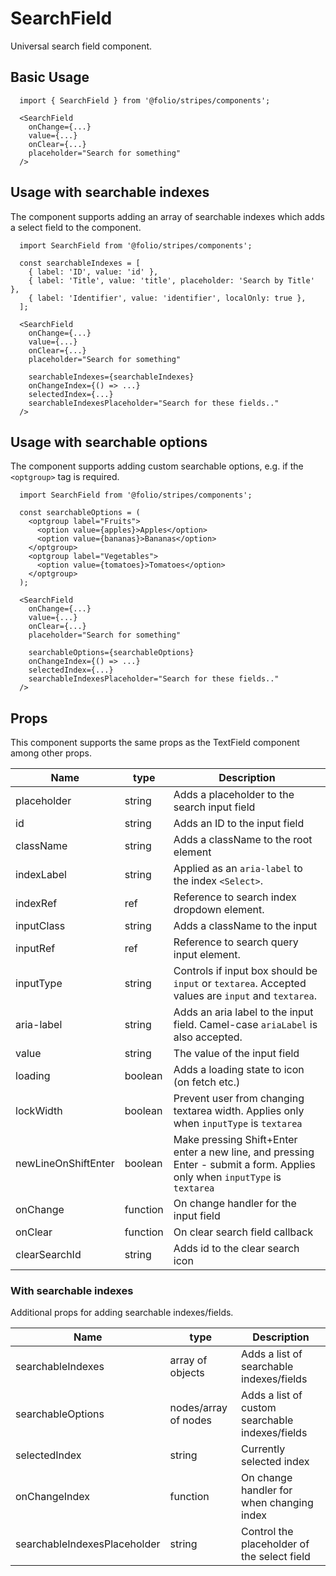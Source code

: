 # SearchField

Universal search field component.

## Basic Usage

```
  import { SearchField } from '@folio/stripes/components';

  <SearchField
    onChange={...}
    value={...}
    onClear={...}
    placeholder="Search for something"
  />
```

## Usage with searchable indexes
The component supports adding an array of searchable indexes which adds a select field to the component.

```
  import SearchField from '@folio/stripes/components';

  const searchableIndexes = [
    { label: 'ID', value: 'id' },
    { label: 'Title', value: 'title', placeholder: 'Search by Title' },
    { label: 'Identifier', value: 'identifier', localOnly: true },
  ];

  <SearchField
    onChange={...}
    value={...}
    onClear={...}
    placeholder="Search for something"

    searchableIndexes={searchableIndexes}
    onChangeIndex={() => ...}
    selectedIndex={...}
    searchableIndexesPlaceholder="Search for these fields.."
  />
```

## Usage with searchable options
The component supports adding custom searchable options, e.g. if the `<optgroup>` tag is required.

```
  import SearchField from '@folio/stripes/components';

  const searchableOptions = (
    <optgroup label="Fruits">
      <option value={apples}>Apples</option>
      <option value={bananas}>Bananas</option>
    </optgroup>
    <optgroup label="Vegetables">
      <option value={tomatoes}>Tomatoes</option>
    </optgroup>
  );

  <SearchField
    onChange={...}
    value={...}
    onClear={...}
    placeholder="Search for something"

    searchableOptions={searchableOptions}
    onChangeIndex={() => ...}
    selectedIndex={...}
    searchableIndexesPlaceholder="Search for these fields.."
  />
```

## Props
This component supports the same props as the TextField component among other props.

Name | type | Description
-- | -- | --
placeholder | string | Adds a placeholder to the search input field
id | string | Adds an ID to the input field
className | string | Adds a className to the root element
indexLabel | string | Applied as an `aria-label` to the index `<Select>`.
indexRef | ref | Reference to search index dropdown element.
inputClass | string | Adds a className to the input
inputRef | ref | Reference to search query input element.
inputType | string | Controls if input box should be `input` or `textarea`. Accepted values are `input` and `textarea`.
aria-label | string | Adds an aria label to the input field. Camel-case `ariaLabel` is also accepted.
value | string | The value of the input field
loading | boolean | Adds a loading state to icon (on fetch etc.)
lockWidth | boolean | Prevent user from changing textarea width. Applies only when `inputType` is `textarea`
newLineOnShiftEnter | boolean | Make pressing Shift+Enter enter a new line, and pressing Enter - submit a form. Applies only when `inputType` is `textarea`
onChange | function | On change handler for the input field
onClear | function | On clear search field callback
clearSearchId | string | Adds id to the clear search icon

### With searchable indexes
Additional props for adding searchable indexes/fields.

Name | type                 | Description
-- |----------------------| --
searchableIndexes | array of objects     | Adds a list of searchable indexes/fields
searchableOptions | nodes/array of nodes | Adds a list of custom searchable indexes/fields
selectedIndex | string               | Currently selected index
onChangeIndex | function             | On change handler for when changing index
searchableIndexesPlaceholder | string               | Control the placeholder of the select field
